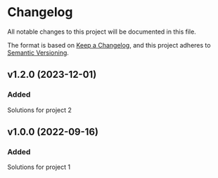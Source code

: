 # Changelog
All notable changes to this project will be documented in this file.

The format is based on [Keep a Changelog](https://keepachangelog.com/en/1.0.0/),
and this project adheres to [Semantic Versioning](https://semver.org/spec/v2.0.0.html).

## v1.2.0 (2023-12-01)
### Added
Solutions for project 2

## v1.0.0 (2022-09-16)
### Added
Solutions for project 1

<!---
## vX.X.X (yyyy-mm-dd)
### Added
### Changed
### Deprecated
### Removed
### Fixed
### Security
--->
